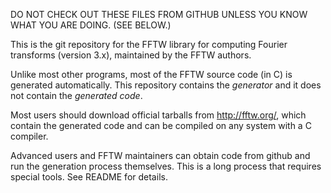 DO NOT CHECK OUT THESE FILES FROM GITHUB UNLESS YOU KNOW WHAT YOU ARE
DOING.  (SEE BELOW.)

This is the git repository for the FFTW library for computing Fourier
transforms (version 3.x), maintained by the FFTW authors.

Unlike most other programs, most of the FFTW source code (in C) is
generated automatically.  This repository contains the *generator* and
it does not contain the *generated code*.  

Most users should download official tarballs from http://fftw.org/,
which contain the generated code and can be compiled on any system
with a C compiler.

Advanced users and FFTW maintainers can obtain code from github and
run the generation process themselves.  This is a long process that
requires special tools.  See README for details.

